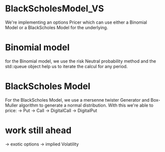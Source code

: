 # BlackScholesModel_VS

We're implementing an options Pricer which can use either a Binomial Model or a BlackScholes Model for the underlying. 

# Binomial model
for the Binomial model, we use the risk Neutral probability method and the std::queue object help us to iterate the calcul for any period.

# BlackScholes Model
For the BlackScholes Model, we use a mersenne twister Generator and Box-Muller algorithm to generate a normal distribution.
With this we're able to price:
-> Put 
-> Call
-> DigitalCall
-> DigitalPut

# work still ahead

-> exotic options
-> implied Volatility
